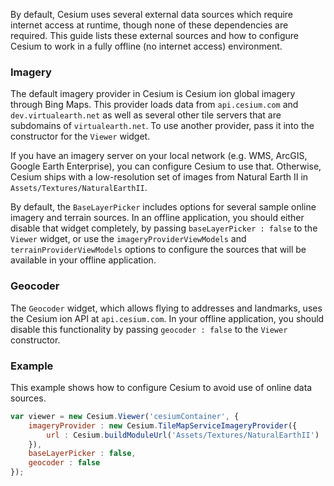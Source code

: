 By default, Cesium uses several external data sources which require internet access at runtime, though none of these dependencies are required.  This guide lists these external sources and how to configure Cesium to work in a fully offline (no internet access) environment.

### Imagery

The default imagery provider in Cesium is Cesium ion global imagery through Bing Maps.  This provider loads data from `api.cesium.com` and `dev.virtualearth.net` as well as several other tile servers that are subdomains of `virtualearth.net`.  To use another provider, pass it into the constructor for the `Viewer` widget.  

If you have an imagery server on your local network (e.g. WMS, ArcGIS, Google Earth Enterprise), you can configure Cesium to use that.  Otherwise, Cesium ships with a low-resolution set of images from Natural Earth II in `Assets/Textures/NaturalEarthII`.

By default, the `BaseLayerPicker` includes options for several sample online imagery and terrain sources.  In an offline application, you should either disable that widget completely, by passing `baseLayerPicker : false` to the `Viewer` widget, or use the `imageryProviderViewModels` and `terrainProviderViewModels` options to configure the sources that will be available in your offline application.

### Geocoder

The `Geocoder` widget, which allows flying to addresses and landmarks, uses the Cesium ion API at `api.cesium.com`.  In your offline application, you should disable this functionality by passing `geocoder : false` to the `Viewer` constructor.

### Example

This example shows how to configure Cesium to avoid use of online data sources.

```javascript
var viewer = new Cesium.Viewer('cesiumContainer', {
    imageryProvider : new Cesium.TileMapServiceImageryProvider({
        url : Cesium.buildModuleUrl('Assets/Textures/NaturalEarthII')
    }),
    baseLayerPicker : false,
    geocoder : false
});
```